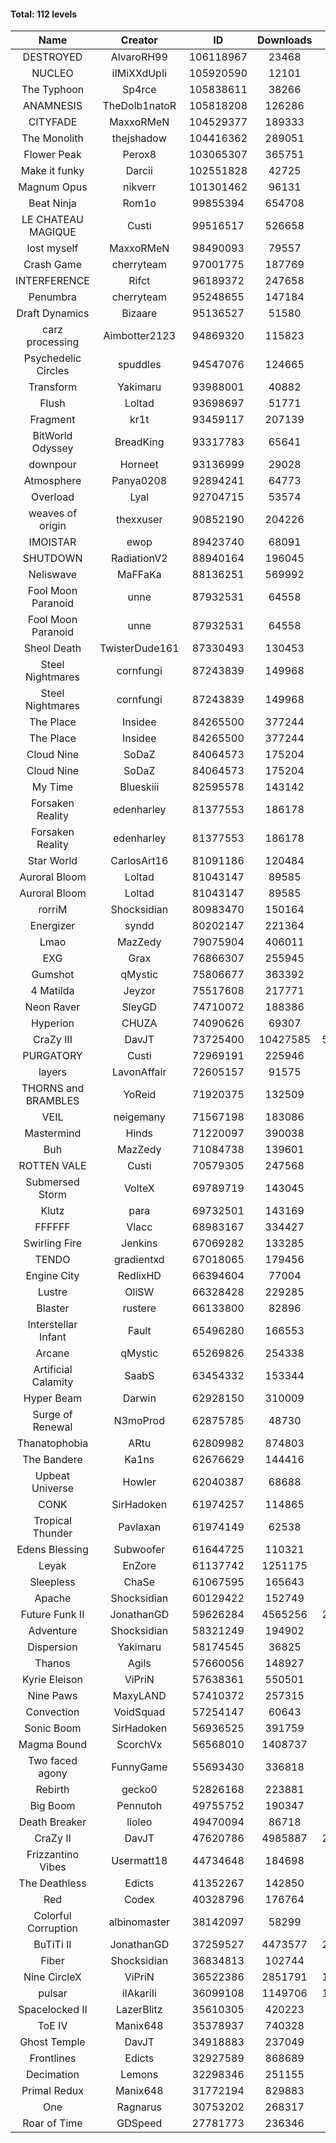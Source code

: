 #### Total: 112 levels

| Name | Creator | ID | Downloads | Likes |
|:---:|:---:|:---:|:---:|:---:|
| DESTROYED | AlvaroRH99 | 106118967 | 23468 | 930
| NUCLEO | iIMiXXdUpIi | 105920590 | 12101 | 744
| The Typhoon | Sp4rce | 105838611 | 38266 | 1697
| ANAMNESIS | TheDolb1natoR | 105818208 | 126286 | 6219
| CITYFADE | MaxxoRMeN | 104529377 | 189333 | 7731
| The Monolith | thejshadow | 104416362 | 289051 | 7498
| Flower Peak | Perox8 | 103065307 | 365751 | 11574
| Make it funky | Darcii | 102551828 | 42725 | 1394
| Magnum Opus | nikverr | 101301462 | 96131 | 2916
| Beat Ninja | Rom1o | 99855394 | 654708 | 36870
| LE CHATEAU MAGIQUE | Custi | 99516517 | 526658 | 19594
| lost myself | MaxxoRMeN | 98490093 | 79557 | 4413
| Crash Game | cherryteam | 97001775 | 187769 | 9781
| INTERFERENCE | Rifct | 96189372 | 247658 | 9002
| Penumbra | cherryteam | 95248655 | 147184 | 8090
| Draft Dynamics | Bizaare | 95136527 | 51580 | 2886
| carz processing | Aimbotter2123 | 94869320 | 115823 | 3461
| Psychedelic Circles | spuddles | 94547076 | 124665 | 5195
| Transform | Yakimaru | 93988001 | 40882 | 1824
| Flush | Loltad | 93698697 | 51771 | 2442
| Fragment | kr1t | 93459117 | 207139 | 6550
| BitWorld Odyssey | BreadKing | 93317783 | 65641 | 4231
| downpour | Horneet | 93136999 | 29028 | 1699
| Atmosphere | Panya0208 | 92894241 | 64773 | 4249
| Overload | Lyal | 92704715 | 53574 | 3305
| weaves of origin  | thexxuser | 90852190 | 204226 | 7288
| IMOISTAR | ewop | 89423740 | 68091 | 3363
| SHUTDOWN | RadiationV2 | 88940164 | 196045 | 7562
| Neliswave | MaFFaKa | 88136251 | 569992 | 28235
| Fool Moon Paranoid | unne | 87932531 | 64558 | 3047
| Fool Moon Paranoid | unne | 87932531 | 64558 | 3047
| Sheol Death | TwisterDude161 | 87330493 | 130453 | 4929
| Steel Nightmares | cornfungi | 87243839 | 149968 | 6073
| Steel Nightmares | cornfungi | 87243839 | 149968 | 6073
| The  Place | Insidee | 84265500 | 377244 | 10068
| The  Place | Insidee | 84265500 | 377244 | 10068
| Cloud Nine | SoDaZ | 84064573 | 175204 | 6154
| Cloud Nine | SoDaZ | 84064573 | 175204 | 6154
| My Time | Blueskiii | 82595578 | 143142 | 8492
| Forsaken Reality | edenharley | 81377553 | 186178 | 8251
| Forsaken Reality | edenharley | 81377553 | 186178 | 8251
| Star World | CarlosArt16 | 81091186 | 120484 | 6373
| Auroral Bloom | Loltad | 81043147 | 89585 | 5115
| Auroral Bloom | Loltad | 81043147 | 89585 | 5115
| rorriM | Shocksidian | 80983470 | 150164 | 6748
| Energizer | syndd | 80202147 | 221364 | 12109
| Lmao | MazZedy | 79075904 | 406011 | 21853
| EXG | Grax | 76866307 | 255945 | 12727
| Gumshot | qMystic | 75806677 | 363392 | 19438
| 4 Matilda | Jeyzor | 75517608 | 217771 | 10137
| Neon Raver | SleyGD | 74710072 | 188386 | 7670
| Hyperion | CHUZA | 74090626 | 69307 | 3796
| CraZy III | DavJT | 73725400 | 10427585 | 593054
| PURGATORY | Custi | 72969191 | 225946 | 11081
| layers | LavonAffair | 72605157 | 91575 | 4325
| THORNS and BRAMBLES | YoReid | 71920375 | 132509 | 6998
| VEIL | neigemany | 71567198 | 183086 | 8544
| Mastermind | Hinds | 71220097 | 390038 | 18726
| Buh | MazZedy | 71084738 | 139601 | 8377
| ROTTEN VALE | Custi | 70579305 | 247568 | 11107
| Submersed Storm |  VolteX | 69789719 | 143045 | 6927
| Klutz | para | 69732501 | 143169 | 6924
| FFFFFF | Vlacc | 68983167 | 334427 | 14487
| Swirling Fire | Jenkins | 67069282 | 133285 | 6425
| TENDO | gradientxd | 67018065 | 179456 | 11436
| Engine City | RedlixHD | 66394604 | 77004 | 4895
| Lustre | OliSW | 66328428 | 229285 | 6452
| Blaster | rustere | 66133800 | 82896 | 3367
| Interstellar Infant | Fault | 65496280 | 166553 | 12234
| Arcane | qMystic | 65269826 | 254338 | 20539
| Artificial Calamity | SaabS | 63454332 | 153344 | 4844
| Hyper Beam | Darwin | 62928150 | 310009 | 9141
| Surge of Renewal | N3moProd | 62875785 | 48730 | 3055
| Thanatophobia | ARtu | 62809982 | 874803 | 54375
| The Bandere | Ka1ns | 62676629 | 144416 | 4975
| Upbeat Universe | Howler | 62040387 | 68688 | 3833
| CONK | SirHadoken | 61974257 | 114865 | 4753
| Tropical Thunder | Pavlaxan | 61974149 | 62538 | 3713
| Edens Blessing | Subwoofer | 61644725 | 110321 | 6165
| Leyak | EnZore | 61137742 | 1251175 | 76551
| Sleepless | ChaSe | 61067595 | 165643 | 9709
| Apache | Shocksidian | 60129422 | 152749 | 7228
| Future Funk II | JonathanGD | 59626284 | 4565256 | 239360
| Adventure | Shocksidian | 58321249 | 194902 | 6890
| Dispersion | Yakimaru | 58174545 | 36825 | 1981
| Thanos | Agils | 57660056 | 148927 | 9684
| Kyrie Eleison | ViPriN | 57638361 | 550501 | 23880
| Nine Paws | MaxyLAND | 57410372 | 257315 | 16129
| Convection | VoidSquad | 57254147 | 60643 | 2916
| Sonic Boom | SirHadoken | 56936525 | 391759 | 12727
| Magma Bound | ScorchVx | 56568010 | 1408737 | 97857
| Two faced agony | FunnyGame | 55693430 | 336818 | 16473
| Rebirth | gecko0 | 52826168 | 223881 | 14891
| Big Boom | Pennutoh | 49755752 | 190347 | 12328
| Death Breaker | lioleo | 49470094 | 86718 | 4083
| CraZy II | DavJT | 47620786 | 4985887 | 262589
| Frizzantino Vibes | Usermatt18 | 44734648 | 184698 | 12854
| The Deathless | Edicts | 41352267 | 142850 | 9886
| Red | Codex | 40328796 | 176764 | 11593
| Colorful Corruption | albinomaster | 38142097 | 58299 | 2513
| BuTiTi II | JonathanGD | 37259527 | 4473577 | 247338
| Fiber | Shocksidian | 36834813 | 102744 | 8600
| Nine CircleX | ViPriN | 36522386 | 2851791 | 127044
| pulsar | iIAkariIi | 36099108 | 1149706 | 151153
| Spacelocked II | LazerBlitz | 35610305 | 420223 | 30371
| ToE IV  | Manix648 | 35378937 | 740328 | 46948
| Ghost Temple | DavJT | 34918883 | 237049 | 15474
| Frontlines | Edicts | 32927589 | 868689 | 55481
| Decimation | Lemons | 32298346 | 251155 | 19784
| Primal Redux | Manix648 | 31772194 | 829883 | 60651
| One | Ragnarus | 30753202 | 268317 | 22787
| Roar of Time | GDSpeed | 27781773 | 236346 | 18399
